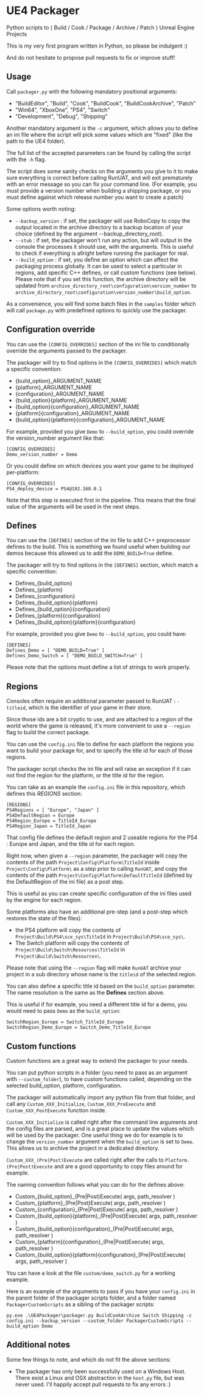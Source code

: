 # UE4 Packager

Python scripts to ( Build / Cook / Package / Archive / Patch ) Unreal Engine Projects

This is my very first program written in Python, so please be indulgent :) 

And do not hesitate to propose pull requests to fix or improve stuff!

## Usage

Call `packager.py` with the following mandatory positional arguments:
* "BuildEditor", "Build", "Cook", "BuildCook", "BuildCookArchive", "Patch"
* "Win64", "XboxOne", "PS4", "Switch"
* "Development", "Debug", "Shipping"

Another mandatory argument is the `-c` argument, which allows you to define an ini file where the script will pick some values which are "fixed" (like the path to the UE4 folder).

The full list of the accepted parameters can be found by calling the script with the `-h` flag.

The script does some sanity checks on the arguments you give to it to make sure everything is correct before calling RunUAT, and will exit prematurely with an error message so you can fix your command line. (For example, you must provide a version number when building a shipping package, or you must define against which release number you want to create a patch) 

Some options worth noting:

* `--backup_version` : if set, the packager will use RoboCopy to copy the output located in the archive directory to a backup location of your choice (defined by the argument --backup_directory_root).
* `--stub` : if set, the packager won't run any action, but will output in the console the processes it should use, with the arguments. This is useful to check if everything is allright before running the packager for real.
* `--build_option` : if set, you define an option which can affect the packaging process globally. It can be used to select a particular in regions, add specific C++ defines, or call custom functions (see below). Please note that if you set this function, the archive directory will be updated from 
`archive_directory_root\configuration\version_number` to `archive_directory_root\configuration\version_number\build_option`.

As a convenience, you will find some batch files in the `samples` folder which will call `package.py` with predefined options to quickly use the packager.

## Configuration override

You can use the `[CONFIG_OVERRIDES]` section of the ini file to conditionally override the arguments passed to the packager.

The packager will try to find options in the `[CONFIG_OVERRIDES]` which match a specific convention:

* {build_option}_ARGUMENT_NAME
* {platform}_ARGUMENT_NAME
* {configuration}_ARGUMENT_NAME
* {build_option}{platform}_ARGUMENT_NAME
* {build_option}{configuration}_ARGUMENT_NAME
* {platform}{configuration}_ARGUMENT_NAME
* {build_option}{platform}{configuration}_ARGUMENT_NAME

For example, provided you give `Demo` to `--build_option`, you could override the version_number argument like that:

````
[CONFIG_OVERRIDES]
Demo_version_number = Demo
````

Or you could define on which devices you want your game to be deployed per-platform:

````
[CONFIG_OVERRIDES]
PS4_deploy_device = PS4@192.168.0.1
````

Note that this step is executed first in the pipeline. This means that the final value of the arguments will be used in the next steps.

## Defines

You can use the `[DEFINES]` section of the ini file to add C++ preprocessor defines to the build. This is something we found useful when building our demos because this allowed us to add the `DEMO_BUILD=True` define.

The packager will try to find options in the `[DEFINES]` section, which match a specific convention:

* Defines_{build_option}
* Defines_{platform}
* Defines_{configuration}
* Defines_{build_option}{platform}
* Defines_{build_option}{configuration}
* Defines_{platform}{configuration}
* Defines_{build_option}{platform}{configuration}

For example, provided you give `Demo` to `--build_option`, you could have:

````
[DEFINES]
Defines_Demo = [ "DEMO_BUILD=True" ]
Defines_Demo_Switch = [ "DEMO_BUILD_SWITCH=True" ]
````

Please note that the options must define a list of strings to work properly.

## Regions

Consoles often require an additional parameter passed to RunUAT : `-titleid`, which is the identifier of your game in their store.

Since those ids are a bit cryptic to use, and are attached to a region of the world where the game is released, it's more convenient to use a `--region` flag to build the correct package.

You can use the `config.ini` file to define for each platform the regions you want to build your package for, and to specify the title id for each of those regions.

The packager script checks the ini file and will raise an exception if it can not find the region for the platform, or the title id for the region.

You can take as an example the `config.ini` file in this repository, which defines this *REGIONS* section:

````
[REGIONS]
PS4Regions = [ "Europe", "Japan" ]
PS4DefaultRegion = Europe
PS4Region_Europe = TitleId_Europe
PS4Region_Japan = TitleId_Japan
````

That config file defines the default region and 2 useable regions for the PS4 : Europe and Japan, and the title id for each region.

Right now, when given a `--region` parameter, the packager will copy the contents of the path `Project\Config\Platform\TitleId` inside `Project\Config\Platform\` as a step prior to calling `RunUAT`, and copy the contents of the path `Project\Config\Platform\DefaultTitleId` (defined by the DefaultRegion of the ini file) as a post step.

This is useful as you can create specific configuration of the ini files used by the engine for each region.

Some platforms also have an additional pre-step (and a post-step which restores the state of the files):
* the PS4 platform will copy the contents of `Project\Build\PS4\sce_sys\TitleId` in `Project\Build\PS4\sce_sys\`.
* The Switch platform will copy the contents of `Project\Build\Switch\Resources\TitleId` in `Project\Build\Switch\Resources\`.

Please note that using the `--region` flag will make `RunUAT` archive your project in a sub directory whose name is the `titleid` of the selected region.

You can also define a specific title id based on the `build_option` parameter. The name resolution is the same as the **Defines** section above.

This is useful if for example, you need a different title id for a demo, you would need to pass `Demo` as the `build_option`:

````
SwitchRegion_Europe = Switch_TitleId_Europe
SwitchRegion_Demo_Europe = Switch_Demo_TitleId_Europe
````

## Custom functions

Custom functions are a great way to extend the packager to your needs.

You can put python scripts in a folder (you need to pass as an argument with `--custom_folder`), to have custom functions called, depending on the selected build_option, platform, configuration.

The packager will automatically import any python file from that folder, and call any `Custom_XXX_Initialize`, `Custom_XXX_PreExecute` and `Custom_XXX_PostExecute` function inside.

`Custom_XXX_Initialize` is called right after the command line arguments and the config files are parsed, and is a great place to update the values which will be used by the packager. One useful thing we do for example is to change the `version_number` argument when the `build_option` is set to `Demo`. This allows us to archive the project in a dedicated directory.

`Custom_XXX_(Pre|Post)Execute` are called right after the calls to `Platform.(Pre|Post)Execute` and are a good opportunity to copy files around for example.

The naming convention follows what you can do for the defines above:

* Custom_{build_option}_(Pre|Post)Execute( args, path_resolver )
* Custom_{platform}_(Pre|Post)Execute( args, path_resolver )
* Custom_{configuration}_(Pre|Post)Execute( args, path_resolver )
* Custom_{build_option}{platform}_(Pre|Post)Execute( args, path_resolver )
* Custom_{build_option}{configuration}_(Pre|Post)Execute( args, path_resolver )
* Custom_{platform}{configuration}_(Pre|Post)Execute( args, path_resolver )
* Custom_{build_option}{platform}{configuration}_(Pre|Post)Execute( args, path_resolver )

You can have a look at the file `custom/demo_switch.py` for a working example.

Here is an example of the arguments to pass if you have your `config.ini` in the parent folder of the packager scripts folder, and a folder named `PackagerCustomScripts` as a sibling of the packager scripts:

```
py.exe .\UE4Packager\packager.py BuildCookArchive Switch Shipping -c config.ini --backup_version --custom_folder PackagerCustomScripts --build_option Demo
```

## Additional notes

Some few things to note, and which do not fit the above sections:
* The packager has only been successfully used on a Windows Host. There exist a Linux and OSX abstraction in the `host.py` file, but was never used. I'll happily accept pull requests to fix any errors :)
